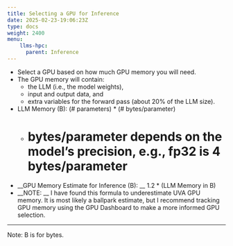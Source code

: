 ```yaml
---
title: Selecting a GPU for Inference
date: 2025-02-23-19:06:23Z
type: docs 
weight: 2400
menu: 
    llms-hpc:
      parent: Inference
---
```



* Select a GPU based on how much GPU memory you will need.
* The GPU memory will contain:
  * the LLM (i.e., the model weights),
  * input and output data, and
  * extra variables for the forward pass (about 20% of the LLM size).
* LLM Memory (B): (# parameters) * (# bytes/parameter)
  * # bytes/parameter depends on the model’s precision, e.g., fp32 is 4 bytes/parameter
* __GPU Memory Estimate for Inference (B): __ 1.2 * (LLM Memory in B)
* __NOTE: __ I have found this formula to underestimate UVA GPU memory.  It is most likely a ballpark estimate, but I recommend tracking GPU memory using the GPU Dashboard to make a more informed GPU selection.

---

Note: B is for bytes.

